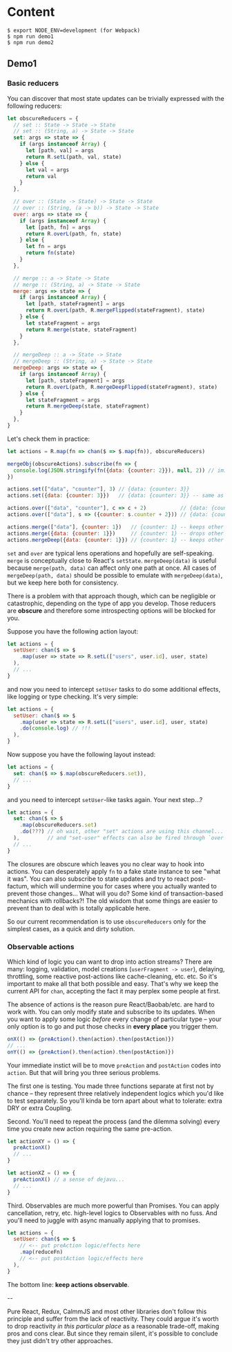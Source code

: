 # Content

```
$ export NODE_ENV=development (for Webpack)
$ npm run demo1
$ npm run demo2
```

## Demo1

### Basic reducers

You can discover that most state updates can be trivially expressed with the following reducers:

```js
let obscureReducers = {
  // set :: State -> State -> State
  // set :: (String, a) -> State -> State
  set: args => state => {
    if (args instanceof Array) {
      let [path, val] = args
      return R.setL(path, val, state)
    } else {
      let val = args
      return val
    }
  },

  // over :: (State -> State) -> State -> State
  // over :: (String, (a -> b)) -> State -> State
  over: args => state => {
    if (args instanceof Array) {
      let [path, fn] = args
      return R.overL(path, fn, state)
    } else {
      let fn = args
      return fn(state)
    }
  },

  // merge :: a -> State -> State
  // merge :: (String, a) -> State -> State
  merge: args => state => {
    if (args instanceof Array) {
      let [path, stateFragment] = args
      return R.overL(path, R.mergeFlipped(stateFragment), state)
    } else {
      let stateFragment = args
      return R.merge(state, stateFragment)
    }
  },

  // mergeDeep :: a -> State -> State
  // mergeDeep :: (String, a) -> State -> State
  mergeDeep: args => state => {
    if (args instanceof Array) {
      let [path, stateFragment] = args
      return R.overL(path, R.mergeDeepFlipped(stateFragment), state)
    } else {
      let stateFragment = args
      return R.mergeDeep(state, stateFragment)
    }
  },
}
```

Let's check them in practice:

```js
let actions = R.map(fn => chan($ => $.map(fn)), obscureReducers)

mergeObj(obscureActions).subscribe(fn => {
  console.log(JSON.stringify(fn({data: {counter: 2}}), null, 2)) // imitate fn(currentState)
})

actions.set(["data", "counter"], 3) // {data: {counter: 3}}
actions.set({data: {counter: 3}})   // {data: {counter: 3}} -- same as above

actions.over(["data", "counter"], c => c + 2)           // {data: {counter: 4}}
actions.over(["data"], s => ({counter: s.counter + 2})) // {data: {counter: 4}} -- same as above

actions.merge(["data"], {counter: 1})   // {counter: 1} -- keeps other "counter" keys
actions.merge({data: {counter: 1}})     // {counter: 1} -- drops other "counter" keys
actions.mergeDeep({data: {counter: 1}}) // {counter: 1} -- keeps other "counter" keys
```

`set` and `over` are typical lens operations  and hopefully are self-speaking. `merge` is conceptually
close to React's `setState`. `mergeDeep(data)` is useful because `merge(path, data)` can affect only
one path at once. All cases of `mergeDeep(path, data)` should be possible to emulate with
`mergeDeep(data)`, but we keep here both for consistency.

There is a problem with that approach though, which can be negligible or catastrophic, depending on
the type of app you develop. Those reducers are **obscure** and therefore some introspecting options will
be blocked for you.

Suppose you have the following action layout:

```js
let actions = {
  setUser: chan($ => $
    .map(user => state => R.setL(["users", user.id], user, state)
  ),
  // ...
}
```

and now you need to intercept `setUser` tasks to do some additional effects, like logging or type
checking. It's very simple:

```js
let actions = {
  setUser: chan($ => $
    .map(user => state => R.setL(["users", user.id], user, state)
    .do(console.log) // !!!
  ),
}
```

Now suppose you have the following layout instead:

```js
let actions = {
  set: chan($ => $.map(obscureReducers.set)),
  // ...
}
```

and you need to intercept `setUser`-like tasks again. Your next step...?

```js
let actions = {
  set: chan($ => $
    .map(obscureReducers.set)
    .do(???) // oh wait, other "set" actions are using this channel...
  ),         // and "set-user" effects can also be fired through `over`, `merge`, `mergeDeep`...
  // ...
}
```

The closures are obscure which leaves you no clear way to hook into actions.
You can desperately apply `fn` to a fake state instance to see "what it was". You can also subscribe
to state updates and try to react post-factum, which will undermine you for cases where you actually
wanted to prevent those changes... What will you do? Some kind of transaction-based mechanics with rollbacks?!
The old wisdom that some things are easier to prevent than to deal with is totally applicable here.

So our current recommendation is to use `obscureReducers` only for the simplest cases, as a quick and dirty solution.

### Observable actions

Which kind of logic you can want to drop into action streams? There are many: logging, validation, model creations
(`userFragment -> user`), delaying, throttling, some reactive post-actions like cache-cleaning, etc. etc.
So it's important to make all that both possible and easy. That's why we keep the current API
for `chan`, accepting the fact it may perplex some people at first.

The absence of actions is the reason pure React/Baobab/etc. are hard to work with. You can only
modify state and subscribe to its updates. When you want to apply some logic *before* every change
of particular type – your only option is to go and put those checks in **every place** you trigger them.

```js
onX(() => {preAction().then(action).then(postAction)})
// ...
onY(() => {preAction().then(action).then(postAction)})
```

Your immediate instict will be to move `preAction` and `postAction` codes into `action`.
But that will bring you three serious problems.

The first one is testing. You made three functions separate at first not by chance – they represent
three relatively independent logics which you'd like to test separately. So you'll kinda be torn apart
about what to tolerate: extra DRY or extra Coupling.

Second. You'll need to repeat the process (and the dilemma solving) every time you create new action
requiring the same pre-action.

```js
let actionXY = () => {
  preActionX()
  // ...
}

let actionXZ = () => {
  preActionX() // a sense of dejavu...
  // ...
}
```

Third. Observables are much more powerful than Promises. You can apply cancellation, retry, etc.
high-level logics to Observables with no fuss. And you'll need to juggle with async manually applying
that to promises.

```js
let actions = {
  setUser: chan($ => $
    // <-- put preAction logic/effects here
    .map(reduceFn)
    // <-- put postAction logic/effects here
  ),
}
```

The bottom line: **keep actions observable**.

--

Pure React, Redux, CalmmJS and most other libraries don't follow this principle and suffer from the
lack of reactivity. They could argue it's worth to drop reactivity *in this particular place* as a
reasonable trade-off, making pros and cons clear. But since they remain silent, it's possible to
conclude they just didn't try other approaches.
